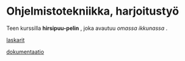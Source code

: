 # Ohjelmistotekniikka, harjoitustyö

Teen kurssilla **hirsipuu-pelin** , joka avautuu *omassa ikkunassa* . 

[laskarit](laskarit)

[dokumentaatio](vaatimusmaarittely.md)
